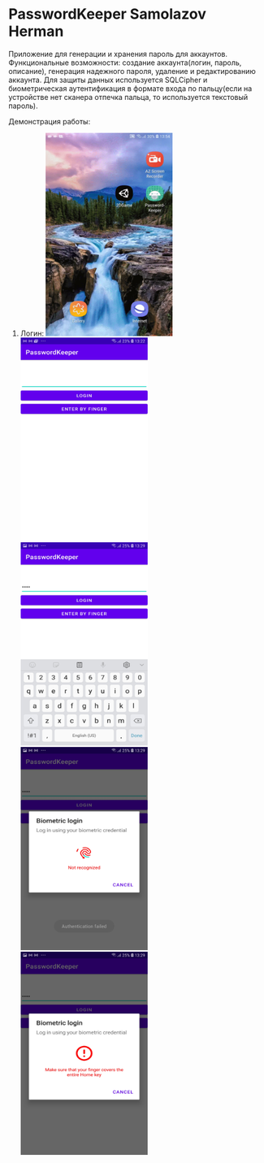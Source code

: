 # PasswordKeeper Samolazov Herman 

Приложение для генерации и хранения пароль для аккаунтов. 
Функциональные возможности: создание аккаунта(логин, пароль, описание), генерация надежного пароля, удаление и редактированию аккаунта.
Для защиты данных используется SQLCipher и биометрическая аутентификация в формате входа по пальцу(еcли на устройстве нет сканера отпечка пальца, то используется текстовый пароль).

Демонстрация работы:
1) Логин: 
<img src="demonstration/gifs/1.gif" width="250" height="400" /> <img src="demonstration/screenshots/1.jpg" width="250" height="400" /> <img src="demonstration/screenshots/2.jpg" width="250" height="400" /> <img src="demonstration/screenshots/3.jpg" width="250" height="400" /> <img src="demonstration/screenshots/4.jpg" width="250" height="400" />

